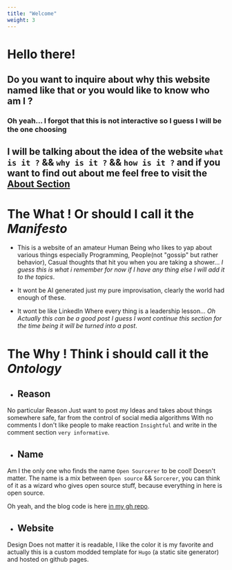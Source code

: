 ```yaml
---
title: "Welcome"
weight: 3
---
```


# Hello there!

## Do you want to inquire about why this website named like that or you would like to know who am I ?

### Oh yeah... I forgot that this is not interactive so I guess I will be the one choosing 
## I will be talking about the idea of the website `what is it ?` && `why is it ?` && `how is it ?` and if you want to find out about me feel free to visit the [About Section](/about )


# The What ! Or should I call it the ***Manifesto***

* This is a website of an amateur Human Being who likes to yap about various things especially Programming, People(not "gossip" but rather behavior), Casual thoughts that hit you when you are taking a shower... *I guess this is what i remember for now if I have any thing else I will add it to the topics*.

* It wont be AI generated just my pure improvisation, clearly the world had enough of these.

* It wont be like LinkedIn Where every thing is a leadership lesson... *Oh Actually this can be a good post I guess I wont continue this section for the time being it will be turned into a post*.

# The Why ! Think i should call it the ***Ontology*** 

* ## Reason

No particular Reason Just want to post my Ideas and takes about things somewhere safe, far from the control of social media algorithms 
With no comments I don't like people to make reaction `Insightful` and write in the comment section `very informative`. 

* ## Name 

Am I the only one who finds the name `Open Sourcerer` to be cool! Doesn't matter.
The name is a mix between `Open source` && `Sorcerer`, you can think of it as a wizard who gives open source stuff, because everything in here is open source.

Oh yeah, and the blog code is here [in my gh repo](https://github.com/Oussamabh242/opensourcerer ).

* ## Website

Design Does not matter it is readable, I like the color it is my favorite and actually this is a custom modded template for `Hugo` (a static site generator) 
and hosted on github pages.
